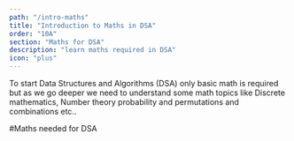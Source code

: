 ```yaml
---
path: "/intro-maths"
title: "Introduction to Maths in DSA"
order: "10A"
section: "Maths for DSA"
description: "learn maths required in DSA"
icon: "plus"
---
```

To start Data Structures and Algorithms (DSA) only basic math is required but as we go deeper we need to understand some math topics like Discrete mathematics, Number theory probability and permutations and combinations etc..

#Maths needed for DSA
